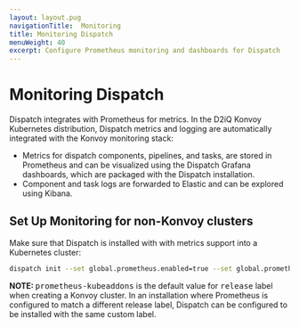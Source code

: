 ```yaml
---
layout: layout.pug
navigationTitle:  Monitoring
title: Monitoring Dispatch
menuWeight: 40
excerpt: Configure Prometheus monitoring and dashboards for Dispatch
---
```


# Monitoring Dispatch

Dispatch integrates with Prometheus for metrics. In the D2iQ Konvoy Kubernetes distribution, Dispatch metrics and logging are automatically integrated with the Konvoy monitoring stack:

* Metrics for dispatch components, pipelines, and tasks, are stored in Prometheus and can be visualized using the Dispatch Grafana dashboards, which are packaged with the Dispatch installation.
* Component and task logs are forwarded to Elastic and can be explored using Kibana.

## Set Up Monitoring for non-Konvoy clusters

Make sure that Dispatch is installed with with metrics support into a Kubernetes cluster:

```bash
dispatch init --set global.prometheus.enabled=true --set global.prometheus.release=prometheus-kubeaddons
```

<p class="message--note"><strong>NOTE: </strong> <tt>prometheus-kubeaddons</tt> is the default value for <tt>release</tt> label when creating a Konvoy cluster. In an installation where Prometheus is configured to match a different </tt>release</tt> label, Dispatch can be configured to be installed with the same custom label.</p>